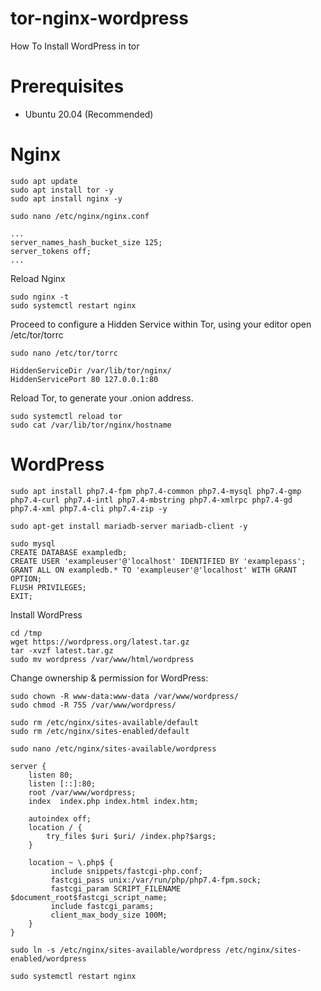 # tor-nginx-wordpress
How To Install WordPress in tor

# Prerequisites
- Ubuntu 20.04 (Recommended)

# Nginx

```
sudo apt update
sudo apt install tor -y
sudo apt install nginx -y
```
```
sudo nano /etc/nginx/nginx.conf 
```

```
...
server_names_hash_bucket_size 125;
server_tokens off;
...
```

Reload Nginx

```
sudo nginx -t
sudo systemctl restart nginx
```

Proceed to configure a Hidden Service within Tor, using your editor open /etc/tor/torrc

```
sudo nano /etc/tor/torrc
```

```
HiddenServiceDir /var/lib/tor/nginx/
HiddenServicePort 80 127.0.0.1:80
```

Reload Tor, to generate your .onion address.

```
sudo systemctl reload tor
sudo cat /var/lib/tor/nginx/hostname
```

# WordPress

```
sudo apt install php7.4-fpm php7.4-common php7.4-mysql php7.4-gmp php7.4-curl php7.4-intl php7.4-mbstring php7.4-xmlrpc php7.4-gd php7.4-xml php7.4-cli php7.4-zip -y
```

```
sudo apt-get install mariadb-server mariadb-client -y
```

```
sudo mysql
CREATE DATABASE exampledb;
CREATE USER 'exampleuser'@'localhost' IDENTIFIED BY 'examplepass';
GRANT ALL ON exampledb.* TO 'exampleuser'@'localhost' WITH GRANT OPTION;
FLUSH PRIVILEGES;
EXIT;
```

Install WordPress

```
cd /tmp
wget https://wordpress.org/latest.tar.gz
tar -xvzf latest.tar.gz
sudo mv wordpress /var/www/html/wordpress
```

Change ownership & permission for WordPress:

```
sudo chown -R www-data:www-data /var/www/wordpress/
sudo chmod -R 755 /var/www/wordpress/
```

```
sudo rm /etc/nginx/sites-available/default
sudo rm /etc/nginx/sites-enabled/default 
```

```
sudo nano /etc/nginx/sites-available/wordpress
```

```
server {
    listen 80;
    listen [::]:80;
    root /var/www/wordpress;
    index  index.php index.html index.htm;

    autoindex off;
    location / {
        try_files $uri $uri/ /index.php?$args;
    }
  
    location ~ \.php$ {
         include snippets/fastcgi-php.conf;
         fastcgi_pass unix:/var/run/php/php7.4-fpm.sock;
         fastcgi_param SCRIPT_FILENAME $document_root$fastcgi_script_name;
         include fastcgi_params;
         client_max_body_size 100M;
    }
}
```

```
sudo ln -s /etc/nginx/sites-available/wordpress /etc/nginx/sites-enabled/wordpress
```

```
sudo systemctl restart nginx
```
